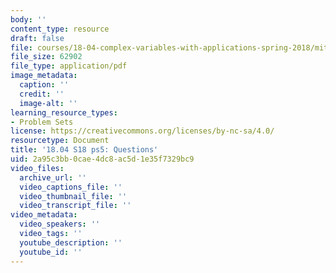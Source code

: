 ```yaml
---
body: ''
content_type: resource
draft: false
file: courses/18-04-complex-variables-with-applications-spring-2018/mit18_04_s18_pset05.pdf
file_size: 62902
file_type: application/pdf
image_metadata:
  caption: ''
  credit: ''
  image-alt: ''
learning_resource_types:
- Problem Sets
license: https://creativecommons.org/licenses/by-nc-sa/4.0/
resourcetype: Document
title: '18.04 S18 ps5: Questions'
uid: 2a95c3bb-0cae-4dc8-ac5d-1e35f7329bc9
video_files:
  archive_url: ''
  video_captions_file: ''
  video_thumbnail_file: ''
  video_transcript_file: ''
video_metadata:
  video_speakers: ''
  video_tags: ''
  youtube_description: ''
  youtube_id: ''
---
```

